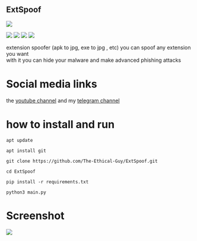 ## ExtSpoof
![](https://files.catbox.moe/sbczct.png)

![](https://img.shields.io/badge/category-phishing-blue)
![](https://img.shields.io/badge/version-3.6-red)
![](https://img.shields.io/badge/status-active-green)
![](https://img.shields.io/badge/licens-GPLV3-white)


extension spoofer (apk to jpg, exe to jpg , etc) you can spoof any extension you want
<br>
with it you can hide your malware and make advanced phishing attacks


 
# Social media links
the <a href="https://www.youtube.com/@TheEthicalGuy">youtube channel</a> and my <a href="https://t.me/TheEthicalGuy">telegram channel</a>


# how to install and run

```
apt update
```
```
apt install git
```
```
git clone https://github.com/The-Ethical-Guy/ExtSpoof.git
```
```
cd ExtSpoof
```
```
pip install -r requirements.txt
```
```
python3 main.py
```

# Screenshot
![](https://files.catbox.moe/zvxeie.png)

